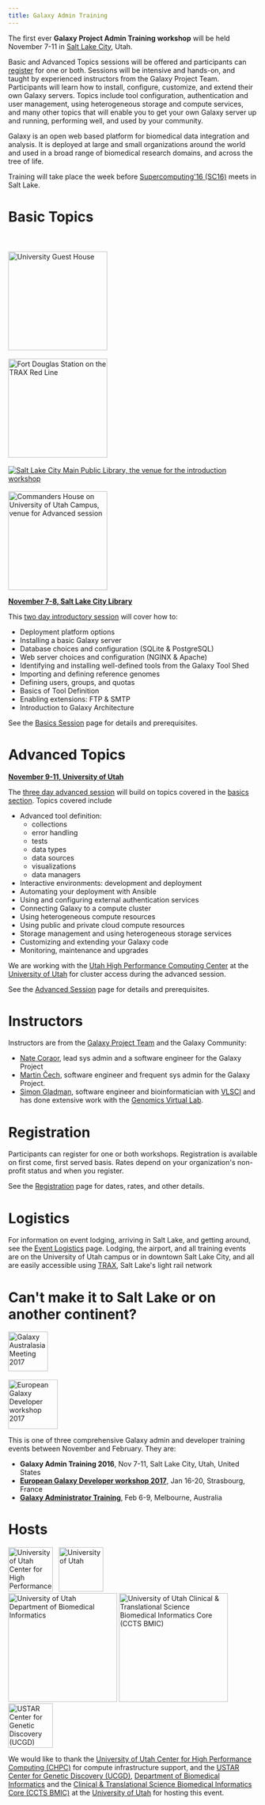 ```yaml
---
title: Galaxy Admin Training
---
```


The first ever **Galaxy Project Admin Training workshop** will be held November 7-11 in [Salt Lake City](http://www.visitsaltlake.com/), Utah.  

Basic and Advanced Topics sessions will be offered and participants can [register](/events/admin-training2016/registration/) for one or both.  Sessions will be intensive and hands-on, and taught by experienced instructors from the Galaxy Project Team.  Participants will learn how to install, configure, customize, and extend their own Galaxy servers.  Topics include tool configuration, authentication and user management, using heterogeneous storage and compute services, and many other topics that will enable you to get your own Galaxy server up and running, performing well, and used by your community.

Galaxy is an open web based platform for biomedical data integration and analysis.  It is deployed at large and small organizations around the world and used in a broad range of biomedical research domains, and across the tree of life.

Training will take place the week before [Supercomputing'16 (SC16)](http://sc16.supercomputing.org/) meets in Salt Lake.

# Basic Topics

<div class='right'>
<br /><br />
<a href='http://www.universityguesthouse.com/University-Guest-House'><img src="/events/admin-training2016/UniversityGuestHouse.jpg" alt="University Guest House" width="200" /></a><br /><br />
<a href='https://en.wikipedia.org/wiki/Red_Line_(TRAX)#/media/File:TRAX_Red_Line_to_Daybreak_at_Fort_Douglas_Station.jpg'><img src="/events/admin-training2016/logistics/TRAX_Red_Line_to_Daybreak_at_Fort_Douglas_Station.jpg" alt="Fort Douglas Station on the TRAX Red Line" width="200" /></a><br /><br />
<a href='http://www.slcpl.lib.ut.us/branches/view/Main+Library'><img src="/events/admin-training2016/SLCLibrary1.jpg" alt="Salt Lake City Main Public Library, the venue for the introduction workshop"  /></a><br /><br />
<a href='http://www.universityguesthouse.com/Commanders-House'><img src="/events/admin-training2016/CommandersHouse.jpg" alt="Commanders House on University of Utah Campus, venue for Advanced session" width="200" /></a>
</div>

**[November 7-8, Salt Lake City Library](/events/admin-training2016/basics-session/)**

This [two day introductory session](/events/admin-training2016/basics-session/) will cover how to:

* Deployment platform options
* Installing a basic Galaxy server
* Database choices and configuration  (SQLite & PostgreSQL)
* Web server choices and configuration  (NGINX & Apache)
* Identifying and installing well-defined tools from the Galaxy Tool Shed
* Importing and defining reference genomes
* Defining users, groups, and quotas
* Basics of Tool Definition
* Enabling extensions: FTP & SMTP
* Introduction to Galaxy Architecture

See the [Basics Session](/events/admin-training2016/basics-session/) page for details and prerequisites.


# Advanced Topics

**[November 9-11, University of Utah](/events/admin-training2016/advanced-session/)**

The [three day advanced session](/events/admin-training2016/advanced-session/) will build on topics covered in the [basics section](/events/admin-training2016/basics-session/).  Topics covered include

* Advanced tool definition:
  * collections
  * error handling
  * tests
  * data types
  * data sources
  * visualizations
  * data managers
* Interactive environments: development and deployment
* Automating your deployment with Ansible
* Using and configuring external authentication services
* Connecting Galaxy to a compute cluster
* Using heterogeneous compute resources
* Using public and private cloud compute resources
* Storage management and using heterogeneous storage services
* Customizing and extending your Galaxy code
* Monitoring, maintenance and upgrades

We are working with the [Utah High Performance Computing Center](https://www.chpc.utah.edu/) at the [University of Utah](https://www.utah.edu/) for cluster access during the advanced session.

See the [Advanced Session](/events/admin-training2016/advanced-session/) page for details and prerequisites.


# Instructors

Instructors are from the [Galaxy Project Team](/galaxy-team/) and the Galaxy Community:

* [Nate Coraor](/people/nate/), lead sys admin and a software engineer for the Galaxy Project
* [Martin Čech](/people/marten/), software engineer and frequent sys admin for the Galaxy Project.
* [Simon Gladman](https://www.vlsci.org.au/researcher/sgladman), software engineer and bioinformatician with [VLSCI](https://www.vlsci.org.au/) and has done extensive work with the [Genomics Virtual Lab](https://www.genome.edu.au/).

# Registration

Participants can register for one or both workshops. Registration is available on first come, first served basis. Rates depend on your organization's non-profit status and when you register.

See the [Registration](/events/admin-training2016/registration/) page for dates, rates, and other details.

# Logistics

For information on event lodging, arriving in Salt Lake, and getting around, see the [Event Logistics](/events/admin-training2016/logistics/) page.  Lodging, the airport, and all training events are on the University of Utah campus or in downtown Salt Lake City, and all are easily accessible using [TRAX](http://www.rideuta.com/), Salt Lake's light rail network

# Can't make it to Salt Lake or on another continent?

<div class='right'><div class='right'><a href='https://www.embl-abr.org.au/game2017/training-for-admin-workshop/'><img src="/images/logos/GAMeLogo200.png" alt="Galaxy Australasia Meeting 2017" width="80" /></a> </div><br />
<a href='/events/2017-egdw/'><img src="/images/logos/IFBGalaxyWG.png" alt="European Galaxy Developer workshop 2017" width="100" /></a></div>

This is one of three comprehensive Galaxy admin and developer training events between November and February.  They are:

* **Galaxy Admin Training 2016**, Nov 7-11, Salt Lake City, Utah, United States
* **[European Galaxy Developer workshop 2017](/events/2017-egdw/)**, Jan 16-20, Strasbourg, France
* **[Galaxy Administrator Training](https://www.embl-abr.org.au/game2017/training-for-admin-workshop/)**, Feb 6-9, Melbourne, Australia

# Hosts

<div class='center'>
<a href='http://www.chpc.utah.edu'><img src="/images/logos/UtahCHPCLogo.png" alt="University of Utah Center for High Performance Computing (CHPC)" height="90" /></a> &nbsp;
<a href='http://healthsciences.utah.edu/'><img src="/images/logos/UUtahHealthSciences.png" alt="University of Utah" height="90" /></a> <br />
<a href='http://medicine.utah.edu/dbmi/'><img src="/images/logos/UUtahDBMI.png" alt="University of Utah Department of Biomedical Informatics" width="220" /></a>
<a href='http://medicine.utah.edu/ccts/bmic/'><img src="/images/logos/UUtahCCTS_BMIC.png" alt="University of Utah Clinical & Translational Science Biomedical Informatics Core (CCTS BMIC)" width="220" /></a><br />
<a href='http://ucgd.genetics.utah.edu/'><img src="/images/logos/USTAR-UCGD-Logo.jpg" alt="USTAR Center for Genetic Discovery (UCGD)" height="90" /></a>
</div>

We would like to thank the [University of Utah Center for High Performance Computing (CHPC)](http://www.chpc.utah.edu/) for compute infrastructure support, and the [USTAR Center for Genetic Discovery (UCGD)](http://ucgd.genetics.utah.edu/), [Department of Biomedical Informatics](http://medicine.utah.edu/dbmi/) and the [Clinical & Translational Science Biomedical Informatics Core (CCTS BMIC)](http://medicine.utah.edu/ccts/bmic/) at the [University of Utah](http://utah.edu) for hosting this event.

<slot name="/events/admin-training2016/footer" />
